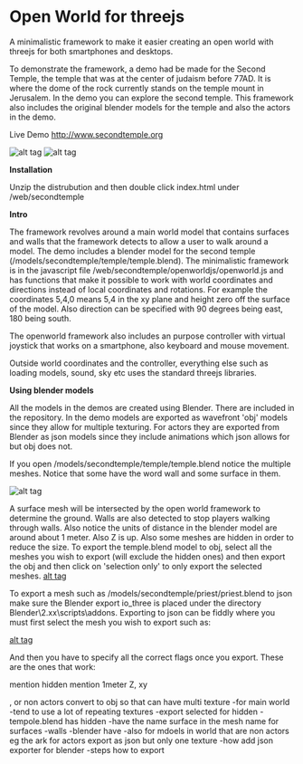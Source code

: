 # Open World for threejs
A minimalistic framework to make it easier creating an open world with threejs for both smartphones and desktops.

To demonstrate the framework, a demo had be made for the Second Temple, the temple that was at the center of judaism before 77AD. It is where the dome of the rock currently stands on the temple mount in Jerusalem. In the demo you can explore the second temple. This framework also includes the original blender models for the temple and also the actors in the demo.

Live Demo http://www.secondtemple.org

![alt tag](http://secondtemple.org/screenshots/temple200.jpg)  ![alt tag](http://secondtemple.org/screenshots/templeiii200.jpg)

**Installation**

Unzip the distrubution and then double click index.html under /web/secondtemple

**Intro**

The framework revolves around a main world model that contains surfaces and walls that the framework detects to allow a user to walk around a model. The demo includes a blender model for the second temple (/models/secondtemple/temple/temple.blend). The minimalistic framework is in the javascript file /web/secondtemple/openworldjs/openworld.js and has functions that make it possible to work with world coordinates and directions instead of local coordinates and rotations. For example the coordinates 5,4,0 means 5,4 in the xy plane and height zero off the surface of the model. Also direction can be specified with 90 degrees being east, 180 being south.

The openworld framework also includes an purpose controller with virtual joystick that works on a smartphone, also keyboard and mouse movement.

Outside world coordinates and the controller, everything else such as loading models, sound, sky etc uses the standard threejs libraries.

**Using blender models**

All the models in the demos are created using Blender. There are included in the repository. In the demo models are exported as wavefront 'obj' models since they allow for multiple texturing. For actors they are exported from Blender as json models since they include animations which json allows for but obj does not.

If you open /models/secondtemple/temple/temple.blend notice the multiple meshes. Notice that some have the word wall and some surface in them.

![alt tag](http://secondtemple.org/screenshots/wallsurface.jpg) 

A surface mesh will be intersected by the open world framework to determine the ground. Walls are also detected to stop players walking through walls. Also notice the units of distance in the blender model are around about 1 meter. Also Z is up. Also some meshes are hidden in order to reduce the size. To export the temple.blend model to obj, select all the meshes you wish to export (will exclude the hidden ones) and then export the obj and then click on 'selection only' to only export the selected meshes.
[alt tag](http://secondtemple.org/screenshots/exportobj.jpg) 

To export a mesh such as /models/secondtemple/priest/priest.blend to json make sure the Blender export io_three is placed under the directory Blender\2.xx\scripts\addons. Exporting to json can be fiddly where you must first select the mesh you wish to export such as:

[alt tag](http://secondtemple.org/screenshots/jsonselectmesh.jpg) 

And then you have to specify all the correct flags once you export. These are the ones that work:


mention hidden
mention 1meter Z, xy

, or non actors convert to obj so that can have multi texture
	-for main world
		-tend to use a lot of repeating textures
		-export selected for hidden
		-tempole.blend has hidden
		-have the name surface in the mesh name for surfaces
		-walls
		-blender have
	-also for mdoels in world that are non actors eg the ark
for actors export as json but only one texture
	-how add json exporter for blender
	-steps how to export

	

